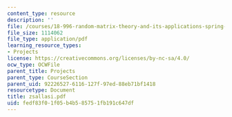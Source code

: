 ```yaml
---
content_type: resource
description: ''
file: /courses/18-996-random-matrix-theory-and-its-applications-spring-2004/fedf83f01f05b4b585751fb191c647df_zsallasi.pdf
file_size: 1114062
file_type: application/pdf
learning_resource_types:
- Projects
license: https://creativecommons.org/licenses/by-nc-sa/4.0/
ocw_type: OCWFile
parent_title: Projects
parent_type: CourseSection
parent_uid: 92226527-6116-127f-97ed-88eb71bf1418
resourcetype: Document
title: zsallasi.pdf
uid: fedf83f0-1f05-b4b5-8575-1fb191c647df
---
```


